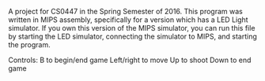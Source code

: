 A project for CS0447 in the Spring Semester of 2016. This program was written in MIPS assembly, specifically for a version which has a LED Light simulator. If you own this version of the MIPS simulator, you can run this file by starting the LED simulator, connecting the simulator to MIPS, and starting the program.


Controls:
B to begin/end game
Left/right to move
Up to shoot
Down to end game
